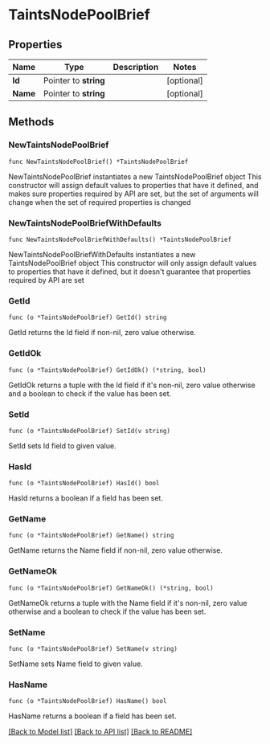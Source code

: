 # TaintsNodePoolBrief

## Properties

Name | Type | Description | Notes
------------ | ------------- | ------------- | -------------
**Id** | Pointer to **string** |  | [optional] 
**Name** | Pointer to **string** |  | [optional] 

## Methods

### NewTaintsNodePoolBrief

`func NewTaintsNodePoolBrief() *TaintsNodePoolBrief`

NewTaintsNodePoolBrief instantiates a new TaintsNodePoolBrief object
This constructor will assign default values to properties that have it defined,
and makes sure properties required by API are set, but the set of arguments
will change when the set of required properties is changed

### NewTaintsNodePoolBriefWithDefaults

`func NewTaintsNodePoolBriefWithDefaults() *TaintsNodePoolBrief`

NewTaintsNodePoolBriefWithDefaults instantiates a new TaintsNodePoolBrief object
This constructor will only assign default values to properties that have it defined,
but it doesn't guarantee that properties required by API are set

### GetId

`func (o *TaintsNodePoolBrief) GetId() string`

GetId returns the Id field if non-nil, zero value otherwise.

### GetIdOk

`func (o *TaintsNodePoolBrief) GetIdOk() (*string, bool)`

GetIdOk returns a tuple with the Id field if it's non-nil, zero value otherwise
and a boolean to check if the value has been set.

### SetId

`func (o *TaintsNodePoolBrief) SetId(v string)`

SetId sets Id field to given value.

### HasId

`func (o *TaintsNodePoolBrief) HasId() bool`

HasId returns a boolean if a field has been set.

### GetName

`func (o *TaintsNodePoolBrief) GetName() string`

GetName returns the Name field if non-nil, zero value otherwise.

### GetNameOk

`func (o *TaintsNodePoolBrief) GetNameOk() (*string, bool)`

GetNameOk returns a tuple with the Name field if it's non-nil, zero value otherwise
and a boolean to check if the value has been set.

### SetName

`func (o *TaintsNodePoolBrief) SetName(v string)`

SetName sets Name field to given value.

### HasName

`func (o *TaintsNodePoolBrief) HasName() bool`

HasName returns a boolean if a field has been set.


[[Back to Model list]](../README.md#documentation-for-models) [[Back to API list]](../README.md#documentation-for-api-endpoints) [[Back to README]](../README.md)



